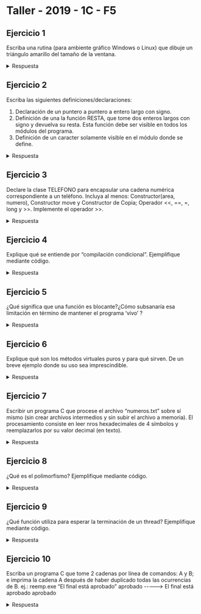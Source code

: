 # Taller - 2019 - 1C - F5


## Ejercicio 1

Escriba una rutina (para ambiente gráfico Windows o Linux) que dibuje un triángulo
amarillo del tamaño de la ventana.

<details>
<summary> Respuesta</summary>


</details>

## Ejercicio 2

Escriba las siguientes definiciones/declaraciones:

1. Declaración de un puntero a puntero a entero largo con signo.
2. Definición de una la función RESTA, que tome dos enteros largos con signo y devuelva
su resta. Esta función debe ser visible en todos los módulos del programa.
3. Definición de un caracter solamente visible en el módulo donde se define.

<details>
<summary> Respuesta</summary>

1. `long int** a;`
2. `long int RESTA(long int a, long int b) {return (a-b);}`
3. `static char a = 'a';`

</details>


## Ejercicio 3

Declare la clase TELEFONO para encapsular una cadena numérica correspondiente a un
teléfono. Incluya al menos: Constructor(area, numero), Constructor move y Constructor de
Copia; Operador <<, ==, =, long y >>. Implemente el operador >>.

<details>
<summary> Respuesta</summary>


</details>

## Ejercicio 4

Explique qué se entiende por “compilación condicional”. Ejemplifique mediante código.

<details>
<summary> Respuesta</summary>

La compilación condicional hacer referencia al hecho de poder compilar o no una sección de código de acuerdo a una evaluación realizada en la etapa de precompilación. Por ejemplo, para evitar inclusiones cíclicas se puede realizar lo siguiente:
  
```c
  
#ifndef __CLASE_H__
#define __CLASE_H__
  
class H {
...
};
  
#endif
  
```

De esta manera, si no está definida __CLASE_H__, la define. De lo contrario, no hace nada de lo que se encuentre previo al *endif*
  
</details>

## Ejercicio 5

¿Qué significa que una función es blocante?¿Cómo subsanaría esa limitación en término de
mantener el programa ‘vivo’ ?

<details>
<summary> Respuesta</summary>

Una función es blocante si detiene el flujo del programa a la espera de un suceso o resultado. Para evitar que esto ocurra y que puedo continuar el flujo mientras se espera, se recurre a la programación multihilo. Mientras un hilo aguarde por un evento, el otro continúa con el flujo del programa.
  
</details>


## Ejercicio 6

Explique qué son los métodos virtuales puros y para qué sirven. De un breve ejemplo
donde su uso sea imprescindible.

<details>
<summary> Respuesta</summary>

Un método virtual puro es aquel que se declara para tal fin:

```c

Foo foo() = 0;

```
Este método es abstracto y las clases que deriven de la que lo posea **deben** definirlo. Esto permite aplicar polimorfismo. Su uso es imprescindible cuando se quiere definir una clase que actúe de interfaz. En este caso todos los métodos debes ser virtuales puros.

</details>


## Ejercicio 7

Escribir un programa C que procese el archivo “numeros.txt” sobre sí mismo (sin crear
archivos intermedios y sin subir el archivo a memoria). El procesamiento consiste en leer nros
hexadecimales de 4 símbolos y reemplazarlos por su valor decimal (en texto).

<details>
<summary> Respuesta</summary>


</details>


## Ejercicio 8

¿Qué es el polimorfismo? Ejemplifique mediante código.

<details>
<summary> Respuesta</summary>


</details>


## Ejercicio 9

¿Qué función utiliza para esperar la terminación de un thread? Ejemplifique mediante
código.

<details>
<summary> Respuesta</summary>


</details>


## Ejercicio 10

Escriba un programa C que tome 2 cadenas por línea de comandos: A y B; e imprima la
cadena A después de haber duplicado todas las ocurrencias de B.
ej.: reemp.exe “El final está aprobado” aprobado -----> El final está aprobado aprobado

<details>
<summary> Respuesta</summary>


</details>

